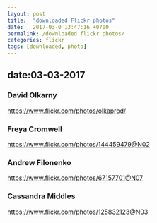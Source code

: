 ```yaml
---
layout: post
title:  "downloaded Flickr photos"
date:   2017-03-0 13:47:16 +0700
permalink: /downloaded flickr photos/
categories: flickr
tags: [downloaded, photo]
---
```

## date:03-03-2017
### David Olkarny
https://www.flickr.com/photos/olkaprod/

### Freya Cromwell
https://www.flickr.com/photos/144459479@N02

### Andrew Filonenko
https://www.flickr.com/photos/67157701@N07

### Cassandra Middles
https://www.flickr.com/photos/125832123@N03
